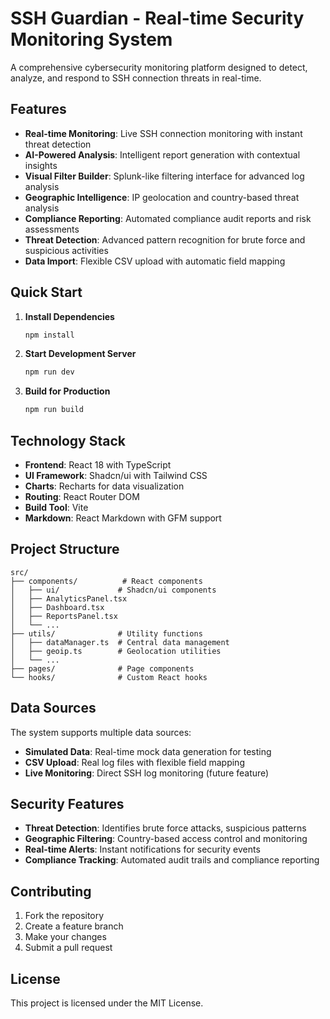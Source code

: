 # SSH Guardian - Real-time Security Monitoring System

A comprehensive cybersecurity monitoring platform designed to detect, analyze, and respond to SSH connection threats in real-time.

## Features

- **Real-time Monitoring**: Live SSH connection monitoring with instant threat detection
- **AI-Powered Analysis**: Intelligent report generation with contextual insights
- **Visual Filter Builder**: Splunk-like filtering interface for advanced log analysis
- **Geographic Intelligence**: IP geolocation and country-based threat analysis
- **Compliance Reporting**: Automated compliance audit reports and risk assessments
- **Threat Detection**: Advanced pattern recognition for brute force and suspicious activities
- **Data Import**: Flexible CSV upload with automatic field mapping

## Quick Start

1. **Install Dependencies**
   ```bash
   npm install
   ```

2. **Start Development Server**
   ```bash
   npm run dev
   ```

3. **Build for Production**
   ```bash
   npm run build
   ```

## Technology Stack

- **Frontend**: React 18 with TypeScript
- **UI Framework**: Shadcn/ui with Tailwind CSS
- **Charts**: Recharts for data visualization
- **Routing**: React Router DOM
- **Build Tool**: Vite
- **Markdown**: React Markdown with GFM support

## Project Structure

```
src/
├── components/          # React components
│   ├── ui/             # Shadcn/ui components
│   ├── AnalyticsPanel.tsx
│   ├── Dashboard.tsx
│   ├── ReportsPanel.tsx
│   └── ...
├── utils/              # Utility functions
│   ├── dataManager.ts  # Central data management
│   ├── geoip.ts        # Geolocation utilities
│   └── ...
├── pages/              # Page components
└── hooks/              # Custom React hooks
```

## Data Sources

The system supports multiple data sources:
- **Simulated Data**: Real-time mock data generation for testing
- **CSV Upload**: Real log files with flexible field mapping
- **Live Monitoring**: Direct SSH log monitoring (future feature)

## Security Features

- **Threat Detection**: Identifies brute force attacks, suspicious patterns
- **Geographic Filtering**: Country-based access control and monitoring
- **Real-time Alerts**: Instant notifications for security events
- **Compliance Tracking**: Automated audit trails and compliance reporting

## Contributing

1. Fork the repository
2. Create a feature branch
3. Make your changes
4. Submit a pull request

## License

This project is licensed under the MIT License.
